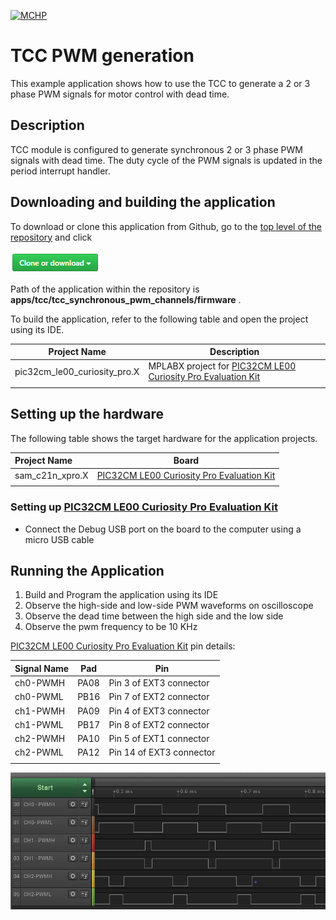 [![MCHP](https://www.microchip.com/ResourcePackages/Microchip/assets/dist/images/logo.png)](https://www.microchip.com)

# TCC PWM generation

This example application shows how to use the TCC to generate a 2 or 3 phase PWM signals for motor control with dead time.

## Description

TCC module is configured to generate synchronous 2 or 3 phase PWM signals with dead time. The duty cycle of the PWM signals is updated in the period interrupt handler.

## Downloading and building the application

To download or clone this application from Github, go to the [top level of the repository](https://github.com/Microchip-MPLAB-Harmony/csp_apps_pic32cm_le00_ls00) and click

![clone](../../../docs/images/clone.png)

Path of the application within the repository is **apps/tcc/tcc_synchronous_pwm_channels/firmware** .

To build the application, refer to the following table and open the project using its IDE.

| Project Name      | Description                                    |
| ----------------- | ---------------------------------------------- |
| pic32cm_le00_curiosity_pro.X  | MPLABX project for [PIC32CM LE00 Curiosity Pro Evaluation Kit]() |
|||

## Setting up the hardware

The following table shows the target hardware for the application projects.

| Project Name| Board|
|:---------|:---------:|
| sam_c21n_xpro.X | [PIC32CM LE00 Curiosity Pro Evaluation Kit]()
|||

### Setting up [PIC32CM LE00 Curiosity Pro Evaluation Kit]()

- Connect the Debug USB port on the board to the computer using a micro USB cable

## Running the Application

1. Build and Program the application using its IDE
2. Observe the high-side and low-side PWM waveforms on oscilloscope
3. Observe the dead time between the high side and the low side
4. Observe the pwm frequency to be 10 KHz

[PIC32CM LE00 Curiosity Pro Evaluation Kit]() pin details:

|Signal Name| Pad   | Pin |
|-----------|-------|-----|
| ch0-PWMH  | PA08  | Pin 3 of EXT3 connector |
| ch0-PWML  | PB16  | Pin 7 of EXT2 connector  |
| ch1-PWMH  | PA09  | Pin 4 of EXT3 connector |
| ch1-PWML  | PB17  | Pin 8 of EXT2 connector |
| ch2-PWMH  | PA10  | Pin 5 of EXT1 connector |
| ch2-PWML  | PA12  | Pin 14 of EXT3 connector |
||||


  ![output](images/output_tcc_synchronous_pwm_channels.png)
